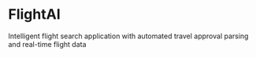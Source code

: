# FlightAI
Intelligent flight search application with automated travel approval parsing and real-time flight data 
